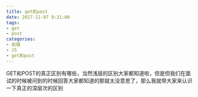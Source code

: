 ```yaml
---
title: get和post
date: 2017-11-07 9:31:00
tags: 
- get
- post
categories:
- 前端
- JS
- get和post
---
```

GET和POST的真正区别有哪些，当然浅层的区别大家都知道啦，但是但我们在面试的时候被问到的时候回答大家都知道的那就太没意思了，那么我就带大家来认识一下真正的深层次的区别
